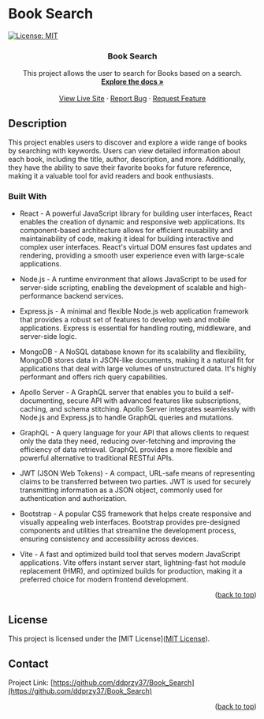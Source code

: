 # Book Search

[![License: MIT](https://img.shields.io/badge/License-MIT-yellow.svg)](https://opensource.org/licenses/MIT)


<h3 align="center">Book Search</h3>

  <p align="center">
    This project allows the user to search for Books based on a search.
    <br />
    <a href="https://github.com/ddprzy37/Book_Search/"><strong>Explore the docs »</strong></a>
    <br />
    <br />
    <a href="https://book-search-c9g1.onrender.com/Links to an external site.">View Live Site</a>
    ·
    <a href="https://github.com/ddprzy37/Book_Search/issues/new?labels=bug&template=bug-report---.md">Report Bug</a>
    ·
    <a href="https://github.com/ddprzy37/Book_Search/issues/new?labels=enhancement&template=feature-request---.md">Request Feature</a>
  </p>
</div>

## Description

This project enables users to discover and explore a wide range of books by searching with keywords. Users can view detailed information about each book, including the title, author, description, and more. Additionally, they have the ability to save their favorite books for future reference, making it a valuable tool for avid readers and book enthusiasts.


### Built With

* React - A powerful JavaScript library for building user interfaces, React enables the creation of dynamic and responsive web applications. Its component-based architecture allows for efficient reusability and maintainability of code, making it ideal for building interactive and complex user interfaces. React's virtual DOM ensures fast updates and rendering, providing a smooth user experience even with large-scale applications.

* Node.js - A runtime environment that allows JavaScript to be used for server-side scripting, enabling the development of scalable and high-performance backend services.

* Express.js - A minimal and flexible Node.js web application framework that provides a robust set of features to develop web and mobile applications. Express is essential for handling routing, middleware, and server-side logic.

* MongoDB - A NoSQL database known for its scalability and flexibility, MongoDB stores data in JSON-like documents, making it a natural fit for applications that deal with large volumes of unstructured data. It's highly performant and offers rich query capabilities.

* Apollo Server - A GraphQL server that enables you to build a self-documenting, secure API with advanced features like subscriptions, caching, and schema stitching. Apollo Server integrates seamlessly with Node.js and Express.js to handle GraphQL queries and mutations.

* GraphQL - A query language for your API that allows clients to request only the data they need, reducing over-fetching and improving the efficiency of data retrieval. GraphQL provides a more flexible and powerful alternative to traditional RESTful APIs.

* JWT (JSON Web Tokens) - A compact, URL-safe means of representing claims to be transferred between two parties. JWT is used for securely transmitting information as a JSON object, commonly used for authentication and authorization.

* Bootstrap - A popular CSS framework that helps create responsive and visually appealing web interfaces. Bootstrap provides pre-designed components and utilities that streamline the development process, ensuring consistency and accessibility across devices.

* Vite - A fast and optimized build tool that serves modern JavaScript applications. Vite offers instant server start, lightning-fast hot module replacement (HMR), and optimized builds for production, making it a preferred choice for modern frontend development.

<p align="right">(<a href="#readme-top">back to top</a>)</p>


## License

This project is licensed under the [MIT License]([MIT License](https://opensource.org/licenses/MIT)).


## Contact


Project Link: [https://github.com/ddprzy37/Book_Search](https://github.com/ddprzy37/Book_Search)

<p align="right">(<a href="#readme-top">back to top</a>)</p>


